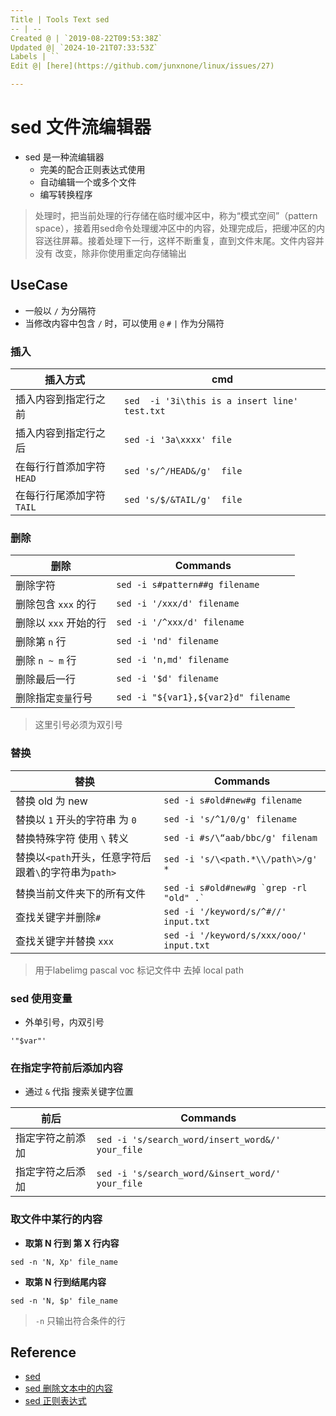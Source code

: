 ```yaml
---
Title | Tools Text sed
-- | --
Created @ | `2019-08-22T09:53:38Z`
Updated @| `2024-10-21T07:33:53Z`
Labels | ``
Edit @| [here](https://github.com/junxnone/linux/issues/27)

---
```

# sed 文件流编辑器
- sed 是一种流编辑器
  - 完美的配合正则表达式使用
  - 自动编辑一个或多个文件
  - 编写转换程序

 > 处理时，把当前处理的行存储在临时缓冲区中，称为“模式空间”（pattern space），接着用sed命令处理缓冲区中的内容，处理完成后，把缓冲区的内容送往屏幕。接着处理下一行，这样不断重复，直到文件末尾。文件内容并没有 改变，除非你使用重定向存储输出


## UseCase
- 一般以 `/` 为分隔符
- 当修改内容中包含 `/` 时，可以使用 `@` `#` `|` 作为分隔符


### 插入

插入方式 | cmd
-- | --
插入内容到指定行之前 | `sed  -i '3i\this is a insert line' test.txt`
插入内容到指定行之后 | `sed -i '3a\xxxx' file`
在每行行首添加字符 `HEAD` | `sed 's/^/HEAD&/g'  file`
在每行行尾添加字符`TAIL` | `sed 's/$/&TAIL/g'  file`

### 删除

删除 | Commands
-- | --
删除字符 | `sed -i s#pattern##g filename`
删除包含 `xxx` 的行 | `sed -i '/xxx/d' filename`
删除以 `xxx` 开始的行 | `sed -i '/^xxx/d' filename`
删除第 `n` 行 | `sed -i 'nd' filename`
删除 `n ~ m` 行 | `sed -i 'n,md' filename`
删除最后一行 | `sed -i '$d' filename`
删除指定`变量`行号 | `sed -i "${var1},${var2}d" filename`

> 这里引号必须为双引号

### 替换

替换 | Commands
-- | --
替换 old 为 new | `sed -i s#old#new#g filename`
替换以 `1` 开头的字符串 为 `0`  | `sed -i 's/^1/0/g' filename`
替换特殊字符 使用 `\` 转义 | `sed -i #s/\“aab/bbc/g' filenam`
替换以`<path`开头，任意字符后跟着`\`的字符串为`path>` | `sed -i 's/\<path.*\\/path\>/g' *`
替换当前文件夹下的所有文件 | ``` sed -i s#old#new#g `grep -rl "old" .` ```
查找关键字并删除`#` | `sed -i '/keyword/s/^#//'  input.txt` 
查找关键字并替换 `xxx` | `sed -i '/keyword/s/xxx/ooo/'  input.txt` 

> 用于labelimg pascal voc 标记文件中 去掉 local path 


### sed 使用变量
- 外单引号，内双引号

```
'"$var"'
```

### 在指定字符前后添加内容
- 通过 `&` 代指 搜索关键字位置

前后 | Commands
-- | --
指定字符之前添加 | `sed -i 's/search_word/insert_word&/' your_file`
指定字符之后添加 | `sed -i 's/search_word/&insert_word/' your_file`


### 取文件中某行的内容

- **取第 N 行到 第 X 行内容**

```
sed -n 'N, Xp' file_name
```


- **取第 N 行到结尾内容**
```
sed -n 'N, $p' file_name
```

> `-n` 只输出符合条件的行

## Reference

- [sed](https://wangchujiang.com/linux-command/c/sed.html)
- [sed 删除文本中的内容](https://www.cnblogs.com/crazymagic/p/11147988.html)
- [sed 正则表达式](https://www.twle.cn/c/yufei/sed/sed-basic-regular-expressions.html)

